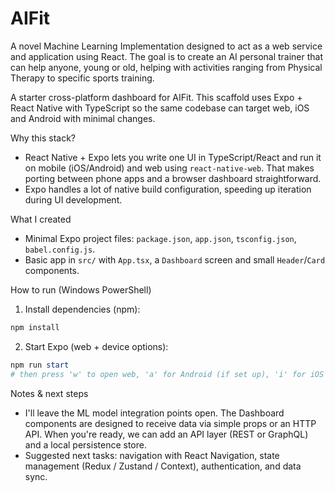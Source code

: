 # AIFit
A novel Machine Learning Implementation designed to act as a web service and application using React. The goal is to create an AI personal trainer that can help anyone, young or old, helping with activities ranging from Physical Therapy to specific sports training.

A starter cross-platform dashboard for AIFit. This scaffold uses Expo + React Native with TypeScript so the same codebase can target web, iOS and Android with minimal changes.

Why this stack?
- React Native + Expo lets you write one UI in TypeScript/React and run it on mobile (iOS/Android) and web using `react-native-web`. That makes porting between phone apps and a browser dashboard straightforward.
- Expo handles a lot of native build configuration, speeding up iteration during UI development.

What I created
- Minimal Expo project files: `package.json`, `app.json`, `tsconfig.json`, `babel.config.js`.
- Basic app in `src/` with `App.tsx`, a `Dashboard` screen and small `Header`/`Card` components.

How to run (Windows PowerShell)
1. Install dependencies (npm):

```powershell
npm install
```

2. Start Expo (web + device options):

```powershell
npm run start
# then press 'w' to open web, 'a' for Android (if set up), 'i' for iOS (mac only)
```

Notes & next steps
- I'll leave the ML model integration points open. The Dashboard components are designed to receive data via simple props or an HTTP API. When you're ready, we can add an API layer (REST or GraphQL) and a local persistence store.
- Suggested next tasks: navigation with React Navigation, state management (Redux / Zustand / Context), authentication, and data sync.

